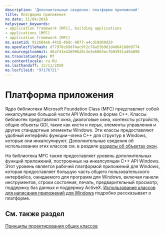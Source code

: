 ```yaml
---
description: 'Дополнительные сведения: платформа приложений'
title: Платформа приложения
ms.date: 11/04/2016
helpviewer_keywords:
- application framework [MFC], building applications
- applications [MFC]
- application framework [MFC]
ms.assetid: 912684e6-4418-49dc-9877-a4cd19d69d20
ms.openlocfilehash: d77978c69df4ac9f2c78a53b981d4d641b869774
ms.sourcegitcommit: d6af41e42699628c3e2e6063ec7b03931a49a098
ms.translationtype: MT
ms.contentlocale: ru-RU
ms.lasthandoff: 12/11/2020
ms.locfileid: "97176721"
---
```

# <a name="application-framework"></a>Платформа приложения

Ядро библиотеки Microsoft Foundation Class (MFC) представляет собой инкапсуляцию большой части API Windows в форме C++. Классы библиотек представляют окна, диалоговые окна, контексты устройств, общие объекты GDI, такие как кисти и перья, элементы управления и другие стандартные элементы Windows. Эти классы предоставляют удобный интерфейс функции-члена C++ для структур в Windows, которые они инкапсулируют. Дополнительные сведения об использовании этих классов см. в разделе [разделы об объектах окон](window-objects.md).

Но библиотека MFC также предоставляет уровень дополнительных функций приложений, построенных на инкапсуляции C++ API Windows. Этот уровень является рабочей платформой приложений для Windows, которая предоставляет большую часть общего пользовательского интерфейса, ожидаемого для программ для Windows, включая панели инструментов, строки состояния, печать, предварительный просмотр, поддержку баз данных и поддержку ActiveX. [Использование классов для написания приложений для Windows](using-the-classes-to-write-applications-for-windows.md) подробно рассказывает о платформе.

## <a name="see-also"></a>См. также раздел

[Принципы проектирования общих классов](general-class-design-philosophy.md)
